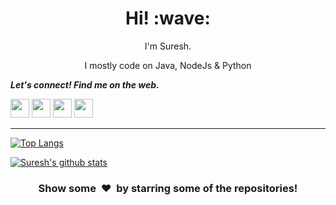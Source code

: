<h1 align='center'> Hi! :wave:</h1>
<p align='center'>
I'm Suresh.
</p>
<p align='center'>I mostly code on Java, NodeJs & Python</p>

  <b><i>Let's connect! Find me on the web.</i></b>

[<img height="30" src="https://img.shields.io/badge/twitter-%231DA1F2.svg?&style=for-the-badge&logo=twitter&logoColor=white" />][twitter]
<a href="mailto:sureshkumar_a@outlook.com" style="text-decoration:none"><img height="30" src = "https://img.shields.io/badge/outlook-c14438?&style=for-the-badge&logo=outlook&logoColor=white"></a>
[<img height="30" src="https://img.shields.io/badge/linkedin-blue.svg?&style=for-the-badge&logo=linkedin&logoColor=white" />][LinkedIn]
[<img height="30" src="https://img.shields.io/badge/-Medium-000000.svg?&style=for-the-badge&logo=Medium&logoColor=white" />][Medium]
<br />
<hr />

[![Top Langs](https://github-readme-stats.vercel.app/api/top-langs/?username=sureshk2a&layout=compact&theme=radical)](https://github.com/sureshk2a/github-readme-stats)

[![Suresh's github stats](https://github-readme-stats.vercel.app/api?username=sureshk2a&show_icons=true&theme=radical)](https://github.com/surehk2a/github-readme-stats)


<h3 align="center">Show some &nbsp;❤️&nbsp; by starring some of the repositories!</h3>

[twitter]: https://twitter.com/Sureshpillai07
[Outlook]: https://www.outlook.com
[linkedin]: https://www.linkedin.com/in/suresh-kumar-a105/
[Medium]: https://medium.com/@sureshkumar_a

